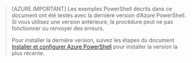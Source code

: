 > [AZURE.IMPORTANT] Les exemples PowerShell décrits dans ce document ont été testés avec la dernière version d’Azure PowerShell. Si vous utilisez une version antérieure, la procédure peut ne pas fonctionner ou renvoyer des erreurs.
>
> Pour installer la dernière version, suivez les étapes du document [Installer et configurer Azure PowerShell](../articles/powershell-install-configure.md) pour installer la version la plus récente.

<!---HONumber=AcomDC_0427_2016-->